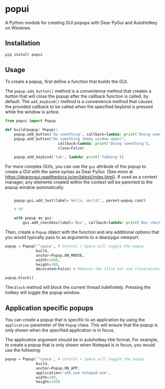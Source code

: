 # popui

A Python module for creating GUI popups with Dear PyGui and AutoHotkey on Windows

## Installation

```bash
pip install popui
```

## Usage

To create a popup, first define a function that builds the GUI.

The `popup.add_button()` method is a convenience method that creates a button that will close the popup after the callback function is called, by default. The `add_keybind()` method is a convenience method that causes the provided callback to be called when the specified keybind is pressed while the window is active.


```python
from popui import Popup

def build(popup: Popup):
    popup.add_button('Do something', callback=lambda: print('Doing something'))
    popup.add_button("Do something (Keep window open)",
                        callback=lambda: print('Doing something'),
                        close=False)

    popup.add_keybind('tab', lambda: print('Tabbing'))
```

For more complex GUIs, you can use the `gui` attribute of the popup to create a GUI with the same syntax as Dear PyGui. (See more at https://dearpygui.readthedocs.io/en/latest/index.html). If used as a context manager, any elements created within the context will be parented to the popup window automatically.

```python

    popup.gui.add_text(label='Hello, world!', parent=popup.root)

    # OR

    with popup as gui:
        gui.add_checkbox(label='Box', callback=lambda: print('Box checked'))
```

Then, create a `Popup` object with the function and any additional options that
you would typically pass to as arguments to a dearpygui viewport.

```python
popup = Popup('^space', # Control + Space will toggle the popup
              build,
              anchor=Popup.ON_MOUSE,
              width=1000,
              height=300,
              decorated=False) # Removes the title bar and close/minimize buttons

popup.block()
```

The `block` method will block the current thread indefinitely. Pressing the hotkey
will toggle the popup window.


## Application specific popups

You can create a popup that is specific to an application by using the `application`
parameter of the `Popup` class. This will ensure that the popup is only shown when
the specified application is in focus.

The application argument should be in autohotkey title format. For example, to create
a popup that is only shown when Notepad is in focus, you would use the following:


```python
popup = Popup('^space', # Control + Space will toggle the popup
              build,
              anchor=Popup.ON_APP,
              application='ahk_exe notepad.exe',
              width=200,
              height=200)
```

